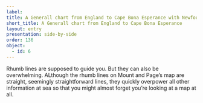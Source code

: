 ```yaml
---
label: 
title: A Generall chart from England to Cape Bona Esperance with Newfoundland and Brazile
short_title: A Generall chart from England to Cape Bona Esperance
layout: entry
presentation: side-by-side
order: 136
object:
  - id: 6
---
```

Rhumb lines are supposed to guide you. But they can also be overwhelming. ALthough the rhumb lines on Mount and Page’s map are straight, seemingly straightforward lines, they quickly overpower all other information at sea so that you might almost forget you’re looking at a map at all. 